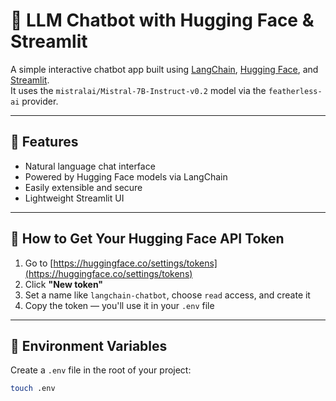 # 🧠 LLM Chatbot with Hugging Face & Streamlit

A simple interactive chatbot app built using [LangChain](https://www.langchain.com/), [Hugging Face](https://huggingface.co/), and [Streamlit](https://streamlit.io/).  
It uses the `mistralai/Mistral-7B-Instruct-v0.2` model via the `featherless-ai` provider.

---

## 🚀 Features

- Natural language chat interface
- Powered by Hugging Face models via LangChain
- Easily extensible and secure
- Lightweight Streamlit UI

---

## 🧩 How to Get Your Hugging Face API Token

1. Go to [https://huggingface.co/settings/tokens](https://huggingface.co/settings/tokens)
2. Click **"New token"**
3. Set a name like `langchain-chatbot`, choose `read` access, and create it
4. Copy the token — you'll use it in your `.env` file

---

## 🔐 Environment Variables

Create a `.env` file in the root of your project:

```bash
touch .env
